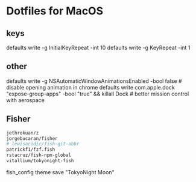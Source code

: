 # Dotfiles for MacOS

## keys

defaults write -g InitialKeyRepeat -int 10
defaults write -g KeyRepeat -int 1

## other

defaults write -g NSAutomaticWindowAnimationsEnabled -bool false # disable opening animation in chrome
defaults write com.apple.dock "expose-group-apps" -bool "true" && killall Dock # better mission control with aerospace

## Fisher

```sh
jethrokuan/z
jorgebucaran/fisher
# lewisacidic/fish-git-abbr
patrickf1/fzf.fish
rstacruz/fish-npm-global
vitallium/tokyonight-fish
```

fish_config theme save "TokyoNight Moon"
